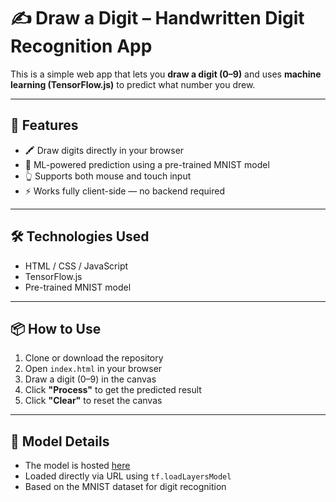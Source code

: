 # ✍️ Draw a Digit – Handwritten Digit Recognition App

This is a simple web app that lets you **draw a digit (0–9)** and uses **machine learning (TensorFlow.js)** to predict what number you drew.

---

## 🚀 Features

- 🖍️ Draw digits directly in your browser
- 🧠 ML-powered prediction using a pre-trained MNIST model
- 👆 Supports both mouse and touch input
- ⚡ Works fully client-side — no backend required

---

## 🛠 Technologies Used

- HTML / CSS / JavaScript
- TensorFlow.js
- Pre-trained MNIST model

---

## 📦 How to Use

1. Clone or download the repository
2. Open `index.html` in your browser
3. Draw a digit (0–9) in the canvas
4. Click **"Process"** to get the predicted result
5. Click **"Clear"** to reset the canvas

---

## 🧠 Model Details

- The model is hosted [here](https://github.com/Mabaka/mnst)
- Loaded directly via URL using `tf.loadLayersModel`
- Based on the MNIST dataset for digit recognition

